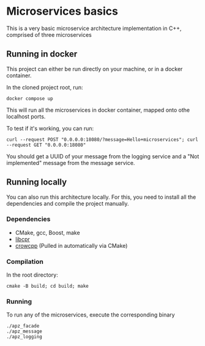 # Microservices basics

This is a very basic microservice architecture implementation in C++, comprised of three microservices

## Running in docker
This project can either be run directly on your machine, or in a docker container.

In the cloned project root, run:

```{bash}
docker compose up
```

This will run all the microservices in docker container, mapped onto othe localhost ports.

To test if it's working, you can run:

```{bash}
curl --request POST "0.0.0.0:18080/?message=Hello+microservices"; curl --request GET "0.0.0.0:18080"
```

You should get a UUID of your message from the logging service and a "Not implemented" message from the message service.

## Running locally
You can also run this architecture locally. For this, you need to install all the dependencies and compile the project manually.

### Dependencies

+ CMake, gcc, Boost, make
+ [libcpr](https://github.com/libcpr/cpr)
+ [crowcpp](https://crowcpp.org/master/) (Pulled in automatically via CMake)

### Compilation

In the root directory:

```{bash}
cmake -B build; cd build; make
```
### Running

To run any of the microservices, execute the corresponding binary

```{bash}
./apz_facade
./apz_message
./apz_logging
```
